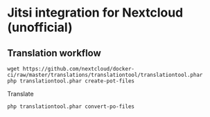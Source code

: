 # Jitsi integration for Nextcloud (unofficial)

## Translation workflow

```
wget https://github.com/nextcloud/docker-ci/raw/master/translations/translationtool/translationtool.phar
php translationtool.phar create-pot-files
```

Translate

```
php translationtool.phar convert-po-files
```
